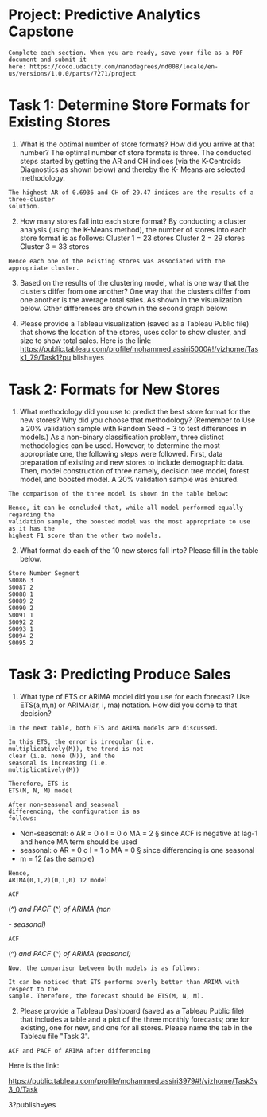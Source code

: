 # Project: Predictive Analytics Capstone

```
Complete each section. When you are ready, save your file as a PDF document and submit it
here: https://coco.udacity.com/nanodegrees/nd008/locale/en-
us/versions/1.0.0/parts/7271/project
```
# Task 1: Determine Store Formats for Existing Stores

1. What is the optimal number of store formats? How did you arrive at that number?
    The optimal number of store formats is three. The conducted steps started by getting the
    AR and CH indices (via the K-Centroids Diagnostics as shown below) and thereby the K-
    Means are selected methodology.

```
The highest AR of 0.6936 and CH of 29.47 indices are the results of a three-cluster
solution.
```

2. How many stores fall into each store format?
    By conducting a cluster analysis (using the K-Means method), the number of stores into
    each store format is as follows:
    Cluster 1 = 23 stores
    Cluster 2 = 29 stores
    Cluster 3 = 33 stores

```
Hence each one of the existing stores was associated with the appropriate cluster.
```
3. Based on the results of the clustering model, what is one way that the clusters differ from
    one another?
    One way that the clusters differ from one another is the average total sales. As shown in
    the visualization below. Other differences are shown in the second graph below:


4. Please provide a Tableau visualization (saved as a Tableau Public file) that shows the
    location of the stores, uses color to show cluster, and size to show total sales.
    Here is the link:
    https://public.tableau.com/profile/mohammed.assiri5000#!/vizhome/Task1_79/Task1?pu
    blish=yes


# Task 2: Formats for New Stores

1. What methodology did you use to predict the best store format for the new stores? Why
    did you choose that methodology? (Remember to Use a 20% validation sample with
    Random Seed = 3 to test differences in models.)
    As a non-binary classification problem, three distinct methodologies can be used.
    However, to determine the most appropriate one, the following steps were followed.
    First, data preparation of existing and new stores to include demographic data. Then,
    model construction of three namely, decision tree model, forest model, and boosted
    model. A 20% validation sample was ensured.

```
The comparison of the three model is shown in the table below:
```
```
Hence, it can be concluded that, while all model performed equally regarding the
validation sample, the boosted model was the most appropriate to use as it has the
highest F1 score than the other two models.
```
2. What format do each of the 10 new stores fall into? Please fill in the table below.

```
Store Number Segment
S0086 3
S0087 2
S0088 1
S0089 2
S0090 2
S0091 1
S0092 2
S0093 1
S0094 2
S0095 2
```

# Task 3: Predicting Produce Sales

1. What type of ETS or ARIMA model did you use for each forecast? Use ETS(a,m,n)
    or ARIMA(ar, i, ma) notation. How did you come to that decision?

```
In the next table, both ETS and ARIMA models are discussed.
```
```
In this ETS, the error is irregular (i.e.
multiplicatively(M)), the trend is not
clear (i.e. none (N)), and the
seasonal is increasing (i.e.
multiplicatively(M))
```
```
Therefore, ETS is
ETS(M, N, M) model
```
```
After non-seasonal and seasonal
differencing, the configuration is as
follows:
```
- Non-seasonal:
    o AR = 0
    o I = 0
    o MA = 2
       § since ACF is negative at
          lag-1 and hence MA term
          should be used
- seasonal:
    o AR = 0
    o I = 1
    o MA = 0
       § since differencing is one
          seasonal
- m = 12
    (as the sample)

```
Hence,
ARIMA(0,1,2)(0,1,0) 12 model
```
```
ACF
```
(^) _and PACF_
(^) _of ARIMA
(non_

_- seasonal)_

```
ACF
```
(^) _and PACF_
(^) _of ARIMA
(seasonal)_


```
Now, the comparison between both models is as follows:
```
```
It can be noticed that ETS performs overly better than ARIMA with respect to the
sample. Therefore, the forecast should be ETS(M, N, M).
```
2. Please provide a Tableau Dashboard (saved as a Tableau Public file) that includes a
    table and a plot of the three monthly forecasts; one for existing, one for new, and one
    for all stores. Please name the tab in the Tableau file "Task 3".

```
ACF and PACF of ARIMA after differencing
```

Here is the link:

https://public.tableau.com/profile/mohammed.assiri3979#!/vizhome/Task3v3_0/Task

3?publish=yes


